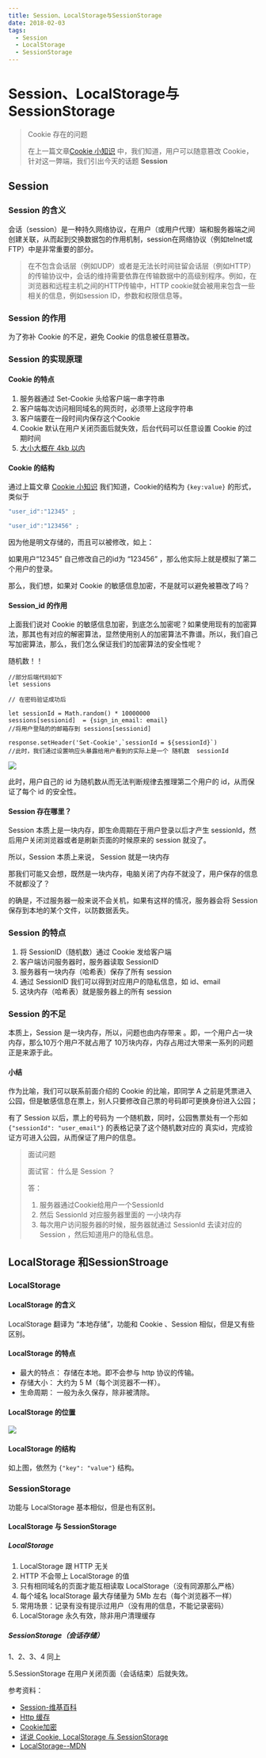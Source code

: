 ```yaml
---
title: Session、LocalStorage与SessionStorage
date: 2018-02-03
tags: 
  - Session
  - LocalStorage
  - SessionStorage
---
```



# Session、LocalStorage与SessionStorage

> Cookie 存在的问题
>
> 在上一篇文章[Cookie 小知识](http://jsmond.info/2018/02/05/Cookie-%E5%B0%8F%E7%9F%A5%E8%AF%86/) 中，我们知道，用户可以随意篡改 Cookie，针对这一弊端，我们引出今天的话题 **Session**   

## Session

### Session 的含义

会话（session）是一种持久网络协议，在用户（或用户代理）端和服务器端之间创建关联，从而起到交换数据包的作用机制，session在网络协议（例如telnet或FTP）中是非常重要的部分。

> 在不包含会话层（例如UDP）或者是无法长时间驻留会话层（例如HTTP）的传输协议中，会话的维持需要依靠在传输数据中的高级别程序。例如，在浏览器和远程主机之间的HTTP传输中，HTTP cookie就会被用来包含一些相关的信息，例如session ID，参数和权限信息等。

### Session 的作用

为了弥补  Cookie 的不足，避免 Cookie 的信息被任意篡改。

### Session 的实现原理

#### Cookie 的特点

1. 服务器通过 Set-Cookie 头给客户端一串字符串
2. 客户端每次访问相同域名的网页时，必须带上这段字符串
3. 客户端要在一段时间内保存这个Cookie
4. Cookie 默认在用户关闭页面后就失效，后台代码可以任意设置 Cookie 的过期时间
5. [大小大概在 4kb 以内](https://stackoverflow.com/questions/640938/what-is-the-maximum-size-of-a-web-browsers-cookies-key)

#### Cookie 的结构

通过上篇文章 [Cookie 小知识](http://jsmond.info/2018/02/05/Cookie-%E5%B0%8F%E7%9F%A5%E8%AF%86/) 我们知道，Cookie的结构为 `{key:value}` 的形式，类似于

```javascript
"user_id":"12345" ;

"user_id":"123456" ;
```

因为他是明文存储的，而且可以被修改，如上：

如果用户“12345” 自己修改自己的id为 “123456”  ，那么他实际上就是模拟了第二个用户的登录。

那么，我们想，如果对 Cookie 的敏感信息加密，不是就可以避免被篡改了吗？

#### Session_id 的作用

上面我们说对 Cookie 的敏感信息加密，到底怎么加密呢？如果使用现有的加密算法，那其也有对应的解密算法，显然使用别人的加密算法不靠谱。所以，我们自己写加密算法，那么，我们怎么保证我们的加密算法的安全性呢？

随机数！！

```
//部分后端代码如下
let sessions

// 在密码验证成功后

let sessionId = Math.random() * 10000000
sessions[sessionid]  = {sign_in_email: email} 
//将用户登陆的的邮箱存到 sessions[sessionid]

response.setHeader('Set-Cookie',`sessionId = ${sessionId}`)
//此时，我们通过设置响应头暴露给用户看到的实际上是一个 随机数  sessionId

```

![](https://i.loli.net/2018/02/06/5a7884aa93d90.png)

此时，用户自己的 id 为随机数从而无法判断规律去推理第二个用户的 id，从而保证了每个 id 的安全性。

#### Session 存在哪里？

Session 本质上是一块内存，即生命周期在于用户登录以后才产生 sessionId，然后用户关闭浏览器或者是刷新页面的时候原来的 session 就没了。

所以，Session 本质上来说， Session 就是一块内存

那我们可能又会想，既然是一块内存，电脑关闭了内存不就没了，用户保存的信息不就都没了？

的确是，不过服务器一般来说不会关机，如果有这样的情况，服务器会将 Session 保存到本地的某个文件，以防数据丢失。

### Session 的特点

1. 将 SessionID（随机数）通过 Cookie 发给客户端
2. 客户端访问服务器时，服务器读取 SessionID
3. 服务器有一块内存（哈希表）保存了所有 session
4. 通过 SessionID 我们可以得到对应用户的隐私信息，如 id、email
5. 这块内存（哈希表）就是服务器上的所有 session

### Session 的不足

本质上，Session 是一块内存，所以，问题也由内存带来 。即，一个用户占一块内存，那么10万个用户不就占用了 10万块内存，内存占用过大带来一系列的问题正是来源于此。

#### 小结

作为比喻，我们可以联系前面介绍的 Cookie 的比喻，即同学 A 之前是凭票进入公园，但是敏感信息在票上，别人只要修改自己票的号码即可更换身份进入公园；

有了 Session 以后，票上的号码为 一个随机数，同时，公园售票处有一个形如 `{"sessionId": "user_email"}` 的表格记录了这个随机数对应的 真实id，完成验证方可进入公园，从而保证了用户的信息。

> 面试问题 
>
> 面试官： 什么是 Session ？
>
> 答： 
>
> 1. 服务器通过Cookie给用户一个SessionId
> 2. 然后 SessionId 对应服务器里面的 一小块内存
> 3. 每次用户访问服务器的时候，服务器就通过 SessionId 去读对应的 Session ，然后知道用户的隐私信息。



## LocalStorage 和SessionStroage

### LocalStorage

#### LocalStorage 的含义

LocalStorage 翻译为 “本地存储”，功能和 Cookie 、Session 相似，但是又有些区别。

#### LocalStorage 的特点

- 最大的特点： 存储在本地。即不会参与 http 协议的传输。
- 存储大小： 大约为 5 M（每个浏览器不一样）。
- 生命周期： 一般为永久保存，除非被清除。

#### LocalStorage 的位置

![](https://i.loli.net/2018/02/07/5a79d360916bc.png)

#### LocalStorage 的结构

如上图，依然为 `{"key": "value"}` 结构。

### SessionStorage

功能与 LocalStorage  基本相似，但是也有区别。

#### LocalStorage 与 SessionStorage

##### LocalStorage

1. LocalStorage 跟 HTTP 无关
2. HTTP 不会带上 LocalStorage 的值
3. 只有相同域名的页面才能互相读取 LocalStorage（没有同源那么严格）
4. 每个域名 localStorage 最大存储量为 5Mb 左右（每个浏览器不一样）
5. 常用场景：记录有没有提示过用户（没有用的信息，不能记录密码）
6. LocalStorage 永久有效，除非用户清理缓存

##### SessionStorage（会话存储）

1、2、3、4 同上

5.SessionStorage 在用户关闭页面（会话结束）后就失效。



参考资料：


- [Session-维基百科](https://zh.wikipedia.org/wiki/%E4%BC%9A%E8%AF%9D_(%E8%AE%A1%E7%AE%97%E6%9C%BA%E7%A7%91%E5%AD%A6))
- [Http 缓存](https://developer.mozilla.org/zh-CN/docs/Web/HTTP/Caching_FAQ)
- [Cookie加密](http://blog.csdn.net/joyfixing/article/details/52022301)
- [详说 Cookie, LocalStorage 与 SessionStorage](http://jerryzou.com/posts/cookie-and-web-storage/)
- [LocalStorage--MDN](https://developer.mozilla.org/zh-CN/docs/Web/API/Window/localStorage)
